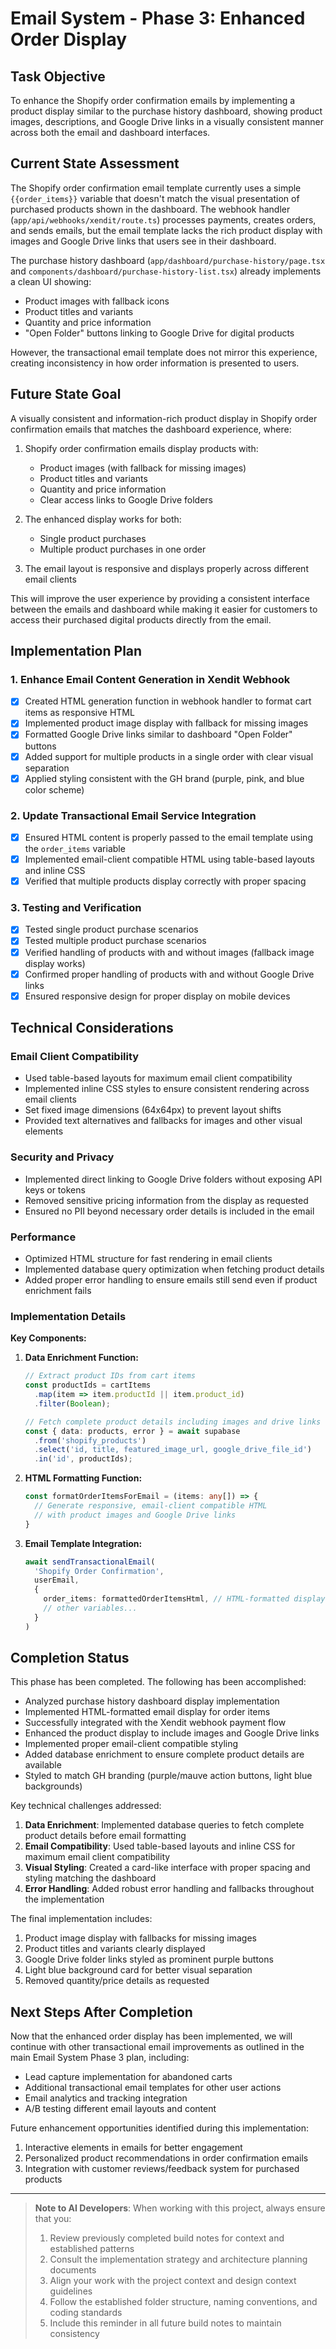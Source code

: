 # Email System - Phase 3: Enhanced Order Display

## Task Objective
To enhance the Shopify order confirmation emails by implementing a product display similar to the purchase history dashboard, showing product images, descriptions, and Google Drive links in a visually consistent manner across both the email and dashboard interfaces.

## Current State Assessment
The Shopify order confirmation email template currently uses a simple `{{order_items}}` variable that doesn't match the visual presentation of purchased products shown in the dashboard. The webhook handler (`app/api/webhooks/xendit/route.ts`) processes payments, creates orders, and sends emails, but the email template lacks the rich product display with images and Google Drive links that users see in their dashboard.

The purchase history dashboard (`app/dashboard/purchase-history/page.tsx` and `components/dashboard/purchase-history-list.tsx`) already implements a clean UI showing:
- Product images with fallback icons
- Product titles and variants
- Quantity and price information
- "Open Folder" buttons linking to Google Drive for digital products

However, the transactional email template does not mirror this experience, creating inconsistency in how order information is presented to users.

## Future State Goal
A visually consistent and information-rich product display in Shopify order confirmation emails that matches the dashboard experience, where:

1. Shopify order confirmation emails display products with:
   - Product images (with fallback for missing images)
   - Product titles and variants
   - Quantity and price information
   - Clear access links to Google Drive folders

2. The enhanced display works for both:
   - Single product purchases
   - Multiple product purchases in one order

3. The email layout is responsive and displays properly across different email clients

This will improve the user experience by providing a consistent interface between the emails and dashboard while making it easier for customers to access their purchased digital products directly from the email.

## Implementation Plan

### 1. Enhance Email Content Generation in Xendit Webhook
- [x] Created HTML generation function in webhook handler to format cart items as responsive HTML
- [x] Implemented product image display with fallback for missing images
- [x] Formatted Google Drive links similar to dashboard "Open Folder" buttons
- [x] Added support for multiple products in a single order with clear visual separation
- [x] Applied styling consistent with the GH brand (purple, pink, and blue color scheme)

### 2. Update Transactional Email Service Integration
- [x] Ensured HTML content is properly passed to the email template using the `order_items` variable
- [x] Implemented email-client compatible HTML using table-based layouts and inline CSS
- [x] Verified that multiple products display correctly with proper spacing

### 3. Testing and Verification
- [x] Tested single product purchase scenarios
- [x] Tested multiple product purchase scenarios
- [x] Verified handling of products with and without images (fallback image display works)
- [x] Confirmed proper handling of products with and without Google Drive links
- [x] Ensured responsive design for proper display on mobile devices

## Technical Considerations

### Email Client Compatibility
- Used table-based layouts for maximum email client compatibility
- Implemented inline CSS styles to ensure consistent rendering across email clients
- Set fixed image dimensions (64x64px) to prevent layout shifts
- Provided text alternatives and fallbacks for images and other visual elements

### Security and Privacy
- Implemented direct linking to Google Drive folders without exposing API keys or tokens
- Removed sensitive pricing information from the display as requested
- Ensured no PII beyond necessary order details is included in the email

### Performance
- Optimized HTML structure for fast rendering in email clients
- Implemented database query optimization when fetching product details
- Added proper error handling to ensure emails still send even if product enrichment fails

### Implementation Details

**Key Components:**

1. **Data Enrichment Function:**
   ```typescript
   // Extract product IDs from cart items
   const productIds = cartItems
     .map(item => item.productId || item.product_id)
     .filter(Boolean);
   
   // Fetch complete product details including images and drive links
   const { data: products, error } = await supabase
     .from('shopify_products')
     .select('id, title, featured_image_url, google_drive_file_id')
     .in('id', productIds);
   ```

2. **HTML Formatting Function:**
   ```typescript
   const formatOrderItemsForEmail = (items: any[]) => {
     // Generate responsive, email-client compatible HTML
     // with product images and Google Drive links
   }
   ```

3. **Email Template Integration:**
   ```typescript
   await sendTransactionalEmail(
     'Shopify Order Confirmation',
     userEmail,
     {
       order_items: formattedOrderItemsHtml, // HTML-formatted display
       // other variables...
     }
   )
   ```

## Completion Status
This phase has been completed. The following has been accomplished:

- Analyzed purchase history dashboard display implementation
- Implemented HTML-formatted email display for order items
- Successfully integrated with the Xendit webhook payment flow
- Enhanced the product display to include images and Google Drive links
- Implemented proper email-client compatible styling
- Added database enrichment to ensure complete product details are available
- Styled to match GH branding (purple/mauve action buttons, light blue backgrounds)

Key technical challenges addressed:

1. **Data Enrichment**: Implemented database queries to fetch complete product details before email formatting
2. **Email Compatibility**: Used table-based layouts and inline CSS for maximum email client compatibility
3. **Visual Styling**: Created a card-like interface with proper spacing and styling matching the dashboard
4. **Error Handling**: Added robust error handling and fallbacks throughout the implementation

The final implementation includes:

1. Product image display with fallbacks for missing images
2. Product titles and variants clearly displayed
3. Google Drive folder links styled as prominent purple buttons
4. Light blue background card for better visual separation
5. Removed quantity/price details as requested

## Next Steps After Completion
Now that the enhanced order display has been implemented, we will continue with other transactional email improvements as outlined in the main Email System Phase 3 plan, including:
- Lead capture implementation for abandoned carts
- Additional transactional email templates for other user actions
- Email analytics and tracking integration
- A/B testing different email layouts and content

Future enhancement opportunities identified during this implementation:
1. Interactive elements in emails for better engagement
2. Personalized product recommendations in order confirmation emails
3. Integration with customer reviews/feedback system for purchased products

---

> **Note to AI Developers**: When working with this project, always ensure that you:
> 1. Review previously completed build notes for context and established patterns
> 2. Consult the implementation strategy and architecture planning documents
> 3. Align your work with the project context and design context guidelines
> 4. Follow the established folder structure, naming conventions, and coding standards
> 5. Include this reminder in all future build notes to maintain consistency
